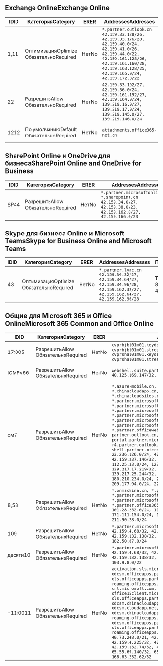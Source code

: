 <!--THIS FILE IS AUTOMATICALLY GENERATED. MANUAL CHANGES WILL BE OVERWRITTEN.-->
<!--Please contact the Office 365 Endpoints team with any questions.-->
<!--China endpoints version 2018112800-->
<!--File generated 2019-03-12 12:08:27.1919-->

## <a name="exchange-online"></a><span data-ttu-id="5358e-101">Exchange Online</span><span class="sxs-lookup"><span data-stu-id="5358e-101">Exchange Online</span></span>

<span data-ttu-id="5358e-102">ID</span><span class="sxs-lookup"><span data-stu-id="5358e-102">ID</span></span> | <span data-ttu-id="5358e-103">Категория</span><span class="sxs-lookup"><span data-stu-id="5358e-103">Category</span></span> | <span data-ttu-id="5358e-104">ER</span><span class="sxs-lookup"><span data-stu-id="5358e-104">ER</span></span> | <span data-ttu-id="5358e-105">Addresses</span><span class="sxs-lookup"><span data-stu-id="5358e-105">Addresses</span></span> | <span data-ttu-id="5358e-106">Порты</span><span class="sxs-lookup"><span data-stu-id="5358e-106">Ports</span></span>
-- | -------------------- | -- | --------------------------------------------------------------------------------------------------------------------------------------------------------------------------------------------------------- | ----------------
<span data-ttu-id="5358e-107">1,1</span><span class="sxs-lookup"><span data-stu-id="5358e-107">1</span></span> | <span data-ttu-id="5358e-108">Оптимизация</span><span class="sxs-lookup"><span data-stu-id="5358e-108">Optimize</span></span><BR><span data-ttu-id="5358e-109">Обязательно</span><span class="sxs-lookup"><span data-stu-id="5358e-109">Required</span></span> | <span data-ttu-id="5358e-110">Нет</span><span class="sxs-lookup"><span data-stu-id="5358e-110">No</span></span> | `*.partner.outlook.cn`<BR>`42.159.33.128/26, 42.159.33.176/28, 42.159.40.0/24, 42.159.41.0/26, 42.159.44.0/22, 42.159.161.128/26, 42.159.161.160/28, 42.159.163.128/25, 42.159.165.0/24, 42.159.172.0/22` | <span data-ttu-id="5358e-111">**TCP:** 443, 80</span><span class="sxs-lookup"><span data-stu-id="5358e-111">**TCP:** 443, 80</span></span>
<span data-ttu-id="5358e-112">2</span><span class="sxs-lookup"><span data-stu-id="5358e-112">2</span></span> | <span data-ttu-id="5358e-113">Разрешить</span><span class="sxs-lookup"><span data-stu-id="5358e-113">Allow</span></span><BR><span data-ttu-id="5358e-114">Обязательно</span><span class="sxs-lookup"><span data-stu-id="5358e-114">Required</span></span> | <span data-ttu-id="5358e-115">Нет</span><span class="sxs-lookup"><span data-stu-id="5358e-115">No</span></span> | `42.159.33.192/27, 42.159.36.0/24, 42.159.161.192/27, 42.159.164.0/24, 139.219.16.0/27, 139.219.17.0/24, 139.219.145.0/27, 139.219.146.0/24` | <span data-ttu-id="5358e-116">**TCP:** 443, 80</span><span class="sxs-lookup"><span data-stu-id="5358e-116">**TCP:** 443, 80</span></span>
<span data-ttu-id="5358e-117">12</span><span class="sxs-lookup"><span data-stu-id="5358e-117">12</span></span> | <span data-ttu-id="5358e-118">По умолчанию</span><span class="sxs-lookup"><span data-stu-id="5358e-118">Default</span></span><BR><span data-ttu-id="5358e-119">Обязательно</span><span class="sxs-lookup"><span data-stu-id="5358e-119">Required</span></span> | <span data-ttu-id="5358e-120">Нет</span><span class="sxs-lookup"><span data-stu-id="5358e-120">No</span></span> | `attachments.office365-net.cn` | <span data-ttu-id="5358e-121">**TCP:** 443, 80</span><span class="sxs-lookup"><span data-stu-id="5358e-121">**TCP:** 443, 80</span></span>

## <a name="sharepoint-online-and-onedrive-for-business"></a><span data-ttu-id="5358e-122">SharePoint Online и OneDrive для бизнеса</span><span class="sxs-lookup"><span data-stu-id="5358e-122">SharePoint Online and OneDrive for Business</span></span>

<span data-ttu-id="5358e-123">ID</span><span class="sxs-lookup"><span data-stu-id="5358e-123">ID</span></span> | <span data-ttu-id="5358e-124">Категория</span><span class="sxs-lookup"><span data-stu-id="5358e-124">Category</span></span> | <span data-ttu-id="5358e-125">ER</span><span class="sxs-lookup"><span data-stu-id="5358e-125">ER</span></span> | <span data-ttu-id="5358e-126">Addresses</span><span class="sxs-lookup"><span data-stu-id="5358e-126">Addresses</span></span> | <span data-ttu-id="5358e-127">Порты</span><span class="sxs-lookup"><span data-stu-id="5358e-127">Ports</span></span>
-- | ----------------- | -- | --------------------------------------------------------------------------------------------------------------------- | ----------------
<span data-ttu-id="5358e-128">SP4</span><span class="sxs-lookup"><span data-stu-id="5358e-128">4</span></span> | <span data-ttu-id="5358e-129">Разрешить</span><span class="sxs-lookup"><span data-stu-id="5358e-129">Allow</span></span><BR><span data-ttu-id="5358e-130">Обязательно</span><span class="sxs-lookup"><span data-stu-id="5358e-130">Required</span></span> | <span data-ttu-id="5358e-131">Нет</span><span class="sxs-lookup"><span data-stu-id="5358e-131">No</span></span> | `*.partner.microsoftonline.cn, *.sharepoint.cn`<BR>`42.159.34.0/27, 42.159.38.0/23, 42.159.162.0/27, 42.159.166.0/23` | <span data-ttu-id="5358e-132">**TCP:** 443, 80</span><span class="sxs-lookup"><span data-stu-id="5358e-132">**TCP:** 443, 80</span></span>

## <a name="skype-for-business-online-and-microsoft-teams"></a><span data-ttu-id="5358e-133">Skype для бизнеса Online и Microsoft Teams</span><span class="sxs-lookup"><span data-stu-id="5358e-133">Skype for Business Online and Microsoft Teams</span></span>

<span data-ttu-id="5358e-134">ID</span><span class="sxs-lookup"><span data-stu-id="5358e-134">ID</span></span> | <span data-ttu-id="5358e-135">Категория</span><span class="sxs-lookup"><span data-stu-id="5358e-135">Category</span></span> | <span data-ttu-id="5358e-136">ER</span><span class="sxs-lookup"><span data-stu-id="5358e-136">ER</span></span> | <span data-ttu-id="5358e-137">Addresses</span><span class="sxs-lookup"><span data-stu-id="5358e-137">Addresses</span></span> | <span data-ttu-id="5358e-138">Порты</span><span class="sxs-lookup"><span data-stu-id="5358e-138">Ports</span></span>
-- | -------------------- | -- | -------------------------------------------------------------------------------------------------------------------------------- | ----------------
<span data-ttu-id="5358e-139">4</span><span class="sxs-lookup"><span data-stu-id="5358e-139">3</span></span> | <span data-ttu-id="5358e-140">Оптимизация</span><span class="sxs-lookup"><span data-stu-id="5358e-140">Optimize</span></span><BR><span data-ttu-id="5358e-141">Обязательно</span><span class="sxs-lookup"><span data-stu-id="5358e-141">Required</span></span> | <span data-ttu-id="5358e-142">Нет</span><span class="sxs-lookup"><span data-stu-id="5358e-142">No</span></span> | `*.partner.lync.cn`<BR>`42.159.34.32/27, 42.159.34.64/27, 42.159.34.96/28, 42.159.162.32/27, 42.159.162.64/27, 42.159.162.96/28` | <span data-ttu-id="5358e-143">**TCP:** 443, 80</span><span class="sxs-lookup"><span data-stu-id="5358e-143">**TCP:** 443, 80</span></span>

## <a name="microsoft-365-common-and-office-online"></a><span data-ttu-id="5358e-144">Общие для Microsoft 365 и Office Online</span><span class="sxs-lookup"><span data-stu-id="5358e-144">Microsoft 365 Common and Office Online</span></span>

<span data-ttu-id="5358e-145">ID</span><span class="sxs-lookup"><span data-stu-id="5358e-145">ID</span></span> | <span data-ttu-id="5358e-146">Категория</span><span class="sxs-lookup"><span data-stu-id="5358e-146">Category</span></span> | <span data-ttu-id="5358e-147">ER</span><span class="sxs-lookup"><span data-stu-id="5358e-147">ER</span></span> | <span data-ttu-id="5358e-148">Addresses</span><span class="sxs-lookup"><span data-stu-id="5358e-148">Addresses</span></span> | <span data-ttu-id="5358e-149">Порты</span><span class="sxs-lookup"><span data-stu-id="5358e-149">Ports</span></span>
-- | ----------------- | -- | ---------------------------------------------------------------------------------------------------------------------------------------------------------------------------------------------------------------------------------------------------------------------------------------------------------------------------------------------------------------------------------------------------------------------------------------------------------------------------------------------------------------------------------------------------------------------------------------------------------------------------------------------------------------------------------------------------------------------------------------------------------------------------------------------------------------------------------------------------------------------------------------------------------------------- | ----------------
<span data-ttu-id="5358e-150">17:00</span><span class="sxs-lookup"><span data-stu-id="5358e-150">5</span></span> | <span data-ttu-id="5358e-151">Разрешить</span><span class="sxs-lookup"><span data-stu-id="5358e-151">Allow</span></span><BR><span data-ttu-id="5358e-152">Обязательно</span><span class="sxs-lookup"><span data-stu-id="5358e-152">Required</span></span> | <span data-ttu-id="5358e-153">Нет</span><span class="sxs-lookup"><span data-stu-id="5358e-153">No</span></span> | `cvprbjb101m01.keydelivery.mediaservices.chinacloudapi.cn, cvprbjb101m01.streaming.mediaservices.chinacloudapi.cn, cvprsha101m01.keydelivery.mediaservices.chinacloudapi.cn, cvprsha101m01.streaming.mediaservices.chinacloudapi.cn` | <span data-ttu-id="5358e-154">**TCP:** 443, 80</span><span class="sxs-lookup"><span data-stu-id="5358e-154">**TCP:** 443, 80</span></span>
<span data-ttu-id="5358e-155">ICMPv6</span><span class="sxs-lookup"><span data-stu-id="5358e-155">6</span></span> | <span data-ttu-id="5358e-156">Разрешить</span><span class="sxs-lookup"><span data-stu-id="5358e-156">Allow</span></span><BR><span data-ttu-id="5358e-157">Обязательно</span><span class="sxs-lookup"><span data-stu-id="5358e-157">Required</span></span> | <span data-ttu-id="5358e-158">Нет</span><span class="sxs-lookup"><span data-stu-id="5358e-158">No</span></span> | `webshell.suite.partner.microsoftonline.cn`<BR>`40.125.169.147/32, 42.159.201.24/32` | <span data-ttu-id="5358e-159">**TCP:** 443, 80</span><span class="sxs-lookup"><span data-stu-id="5358e-159">**TCP:** 443, 80</span></span>
<span data-ttu-id="5358e-160">см</span><span class="sxs-lookup"><span data-stu-id="5358e-160">7</span></span> | <span data-ttu-id="5358e-161">Разрешить</span><span class="sxs-lookup"><span data-stu-id="5358e-161">Allow</span></span><BR><span data-ttu-id="5358e-162">Обязательно</span><span class="sxs-lookup"><span data-stu-id="5358e-162">Required</span></span> | <span data-ttu-id="5358e-163">Нет</span><span class="sxs-lookup"><span data-stu-id="5358e-163">No</span></span> | `*.azure-mobile.cn, *.chinacloudapi.cn, *.chinacloudapp.cn, *.chinacloud-mobile.cn, *.chinacloudsites.cn, *.partner.microsoftonline-m.cn, *.partner.microsoftonline-m.net.cn, *.partner.microsoftonline-m-i.cn, *.partner.microsoftonline-m-i.net.cn, *.partner.microsoftonline-p.net.cn, *.partner.microsoftonline-p-i.cn, *.partner.microsoftonline-p-i.net.cn, *.partner.officewebapps.cn, *.windowsazure.cn, partner.outlook.cn, portal.partner.microsoftonline.cdnsvc.com, r4.partner.outlook.cn, shell.partner.microsoftonline.cdnsvc.com`<BR>`23.236.126.0/24, 42.159.224.122/32, 42.159.233.91/32, 42.159.237.146/32, 42.159.238.120/32, 58.68.168.0/24, 112.25.33.0/24, 123.150.49.0/24, 125.65.247.0/24, 139.217.17.219/32, 139.217.19.156/32, 139.217.21.3/32, 139.217.25.244/32, 171.107.84.0/24, 180.210.232.0/24, 180.210.234.0/24, 209.177.86.0/24, 209.177.90.0/24, 209.177.94.0/24, 222.161.226.0/24` | <span data-ttu-id="5358e-164">**TCP:** 443, 80</span><span class="sxs-lookup"><span data-stu-id="5358e-164">**TCP:** 443, 80</span></span>
<span data-ttu-id="5358e-165">8,5</span><span class="sxs-lookup"><span data-stu-id="5358e-165">8</span></span> | <span data-ttu-id="5358e-166">Разрешить</span><span class="sxs-lookup"><span data-stu-id="5358e-166">Allow</span></span><BR><span data-ttu-id="5358e-167">Обязательно</span><span class="sxs-lookup"><span data-stu-id="5358e-167">Required</span></span> | <span data-ttu-id="5358e-168">Нет</span><span class="sxs-lookup"><span data-stu-id="5358e-168">No</span></span> | `*.onmschina.cn, *.partner.microsoftonline.net.cn, *.partner.microsoftonline-i.cn, *.partner.microsoftonline-i.net.cn, *.partner.office365.cn`<BR>`101.28.252.0/24, 115.231.150.0/24, 123.235.32.0/24, 171.111.154.0/24, 175.6.10.0/24, 180.210.229.0/24, 211.90.28.0/24` | <span data-ttu-id="5358e-169">**TCP:** 443, 80</span><span class="sxs-lookup"><span data-stu-id="5358e-169">**TCP:** 443, 80</span></span>
<span data-ttu-id="5358e-170">10</span><span class="sxs-lookup"><span data-stu-id="5358e-170">9</span></span> | <span data-ttu-id="5358e-171">Разрешить</span><span class="sxs-lookup"><span data-stu-id="5358e-171">Allow</span></span><BR><span data-ttu-id="5358e-172">Обязательно</span><span class="sxs-lookup"><span data-stu-id="5358e-172">Required</span></span> | <span data-ttu-id="5358e-173">Нет</span><span class="sxs-lookup"><span data-stu-id="5358e-173">No</span></span> | `*.partner.microsoftonline-p.cn`<BR>`42.159.4.68/32, 42.159.4.200/32, 42.159.7.156/32, 42.159.132.138/32, 42.159.133.17/32, 42.159.135.78/32, 182.50.87.0/24` | <span data-ttu-id="5358e-174">**TCP:** 443, 80</span><span class="sxs-lookup"><span data-stu-id="5358e-174">**TCP:** 443, 80</span></span>
<span data-ttu-id="5358e-175">десяти</span><span class="sxs-lookup"><span data-stu-id="5358e-175">10</span></span> | <span data-ttu-id="5358e-176">Разрешить</span><span class="sxs-lookup"><span data-stu-id="5358e-176">Allow</span></span><BR><span data-ttu-id="5358e-177">Обязательно</span><span class="sxs-lookup"><span data-stu-id="5358e-177">Required</span></span> | <span data-ttu-id="5358e-178">Нет</span><span class="sxs-lookup"><span data-stu-id="5358e-178">No</span></span> | `*.partner.microsoftonline.cn`<BR>`42.159.4.68/32, 42.159.4.200/32, 42.159.7.156/32, 42.159.132.138/32, 42.159.133.17/32, 42.159.135.78/32, 103.9.8.0/22` | <span data-ttu-id="5358e-179">**TCP:** 443, 80</span><span class="sxs-lookup"><span data-stu-id="5358e-179">**TCP:** 443, 80</span></span>
<span data-ttu-id="5358e-180">-11:00</span><span class="sxs-lookup"><span data-stu-id="5358e-180">11</span></span> | <span data-ttu-id="5358e-181">Разрешить</span><span class="sxs-lookup"><span data-stu-id="5358e-181">Allow</span></span><BR><span data-ttu-id="5358e-182">Обязательно</span><span class="sxs-lookup"><span data-stu-id="5358e-182">Required</span></span> | <span data-ttu-id="5358e-183">Нет</span><span class="sxs-lookup"><span data-stu-id="5358e-183">No</span></span> | `activation.sls.microsoft.com, bjb-odcsm.officeapps.partner.office365.cn, bjb-ols.officeapps.partner.office365.cn, bjb-roaming.officeapps.partner.office365.cn, crl.microsoft.com, odc.officeapps.live.com, office15client.microsoft.com, officecdn.microsoft.com, ols.officeapps.partner.office365.cn, osi-prod-bjb01-odcsm.chinacloudapp.cn, osiprod-scus01-odcsm.cloudapp.net, osi-prod-sha01-odcsm.chinacloudapp.cn, roaming.officeapps.partner.office365.cn, sha-odcsm.officeapps.partner.office365.cn, sha-ols.officeapps.partner.office365.cn, sha-roaming.officeapps.partner.office365.cn`<BR>`40.73.248.0/21, 42.159.4.45/32, 42.159.4.50/32, 42.159.4.225/32, 42.159.7.13/32, 42.159.132.73/32, 42.159.132.74/32, 42.159.132.75/32, 65.52.98.231/32, 65.55.69.140/32, 65.55.227.140/32, 70.37.81.47/32, 168.63.252.62/32` | <span data-ttu-id="5358e-184">**TCP:** 443, 80</span><span class="sxs-lookup"><span data-stu-id="5358e-184">**TCP:** 443, 80</span></span>
